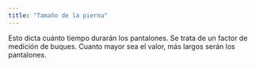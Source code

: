 ```yaml
---
title: "Tamaño de la pierna"
---
```


Esto dicta cuánto tiempo durarán los pantalones. Se trata de un factor de medición de buques. Cuanto mayor sea el valor, más largos serán los pantalones.




